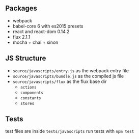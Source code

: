 Packages
---

- webpack
- babel-core 6 with es2015 presets
- react and react-dom 0.14.2
- flux 2.1.1
- mocha + chai + sinon

JS Structure
---

- `source/javascripts/entry.js` as the webpack entry file
- `source/javascripts/bundle.js` as the compiled js file
- `source/javascripts/flux` as the flux base dir
  - `actions`
  - `components`
  - `constants`
  - `stores`

Tests
---

test files are inside `tests/javascripts`
run tests with `npm test`

